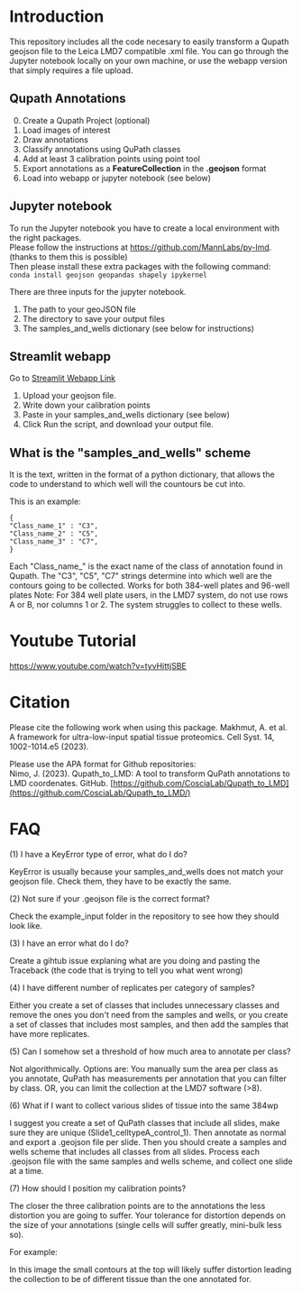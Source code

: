 # Introduction

This repository includes all the code necesary to easily transform a Qupath geojson file to the Leica LMD7 compatible .xml file.
You can go through the Jupyter notebook locally on your own machine, or use the webapp version that simply requires a file upload.

## Qupath Annotations

0. Create a Qupath Project (optional)
1. Load images of interest
2. Draw annotations
3. Classify annotations using QuPath classes
4. Add at least 3 calibration points using point tool
5. Export annotations as a **FeatureCollection** in the **.geojson** format
6. Load into webapp or jupyter notebook (see below)

## Jupyter notebook

To run the Jupyter notebook you have to create a local environment with the right packages.  
Please follow the instructions at https://github.com/MannLabs/py-lmd. (thanks to them this is possible)  
Then please install these extra packages with the following command:  
`conda install geojson geopandas shapely ipykernel`

There are three inputs for the jupyter notebook.
1. The path to your geoJSON file
2. The directory to save your output files
3. The samples_and_wells dictionary (see below for instructions)


## Streamlit webapp

Go to [Streamlit Webapp Link](https://qupath-to-lmd.streamlit.app/)
1. Upload your geojson file.  
2. Write down your calibration points  
3. Paste in your samples_and_wells dictionary (see below)
4. Click Run the script, and download your output file.


## What is the "samples_and_wells" scheme

It is the text, written in the format of a python dictionary, that allows the code to understand to which well will the countours be cut into. 

This is an example:
```
{   
"Class_name_1" : "C3",  
"Class_name_2" : "C5",  
"Class_name_3" : "C7",  
}  
```
Each "Class_name_" is the exact name of the class of annotation found in Qupath.
The "C3", "C5", "C7" strings determine into which well are the contours going to be collected.
Works for both 384-well plates and 96-well plates
Note: For 384 well plate users, in the LMD7 system, do not use rows A or B, nor columns 1 or 2. The system struggles to collect to these wells.

# Youtube Tutorial 

https://www.youtube.com/watch?v=tyvHjttjSBE

# Citation
Please cite the following work when using this package.
Makhmut, A. et al. A framework for ultra-low-input spatial tissue proteomics. Cell Syst. 14, 1002-1014.e5 (2023).

Please use the APA format for Github repositories:   
Nimo, J. (2023). Qupath_to_LMD: A tool to transform QuPath annotations to LMD coordenates. GitHub. [https://github.com/CosciaLab/Qupath_to_LMD](https://github.com/CosciaLab/Qupath_to_LMD/)

# FAQ


(1) I have a KeyError type of error, what do I do? 

KeyError is usually because your samples_and_wells does not match your geojson file.
Check them, they have to be exactly the same.

(2) Not sure if your .geojson file is the correct format? 

Check the example_input folder in the repository to see how they should look like. 

(3) I have an error what do I do? 

Create a gihtub issue explaning what are you doing and pasting the Traceback (the code that is trying to tell you what went wrong)

(4) I have different number of replicates per category of samples?

Either you create a set of classes that includes unnecessary classes and remove the ones you don't need from the samples and wells, or you create a set of classes that includes most samples, and then add the samples that have more replicates.

(5) Can I somehow set a threshold of how much area to annotate per class?

Not algorithmically. Options are: You manually sum the area per class as you annotate, QuPath has measurements per annotation that you can filter by class. OR, you can limit the collection at the LMD7 software (>8).

(6) What if I want to collect various slides of tissue into the same 384wp

I suggest you create a set of QuPath classes that include all slides, make sure they are unique (Slide1_celltypeA_control_1). Then annotate as normal and export a .geojson file per slide. 
Then you should create a samples and wells scheme that includes all classes from all slides. Process each .geojson file with the same samples and wells scheme, and collect one slide at a time. 

(7) How should I position my calibration points?

The closer the three calibration points are to the annotations the less distortion you are going to suffer.
Your tolerance for distortion depends on the size of your annotations (single cells will suffer greatly, mini-bulk less so).

For example:

In this image the small contours at the top will likely suffer distortion leading the collection to be of different tissue than the one annotated for.